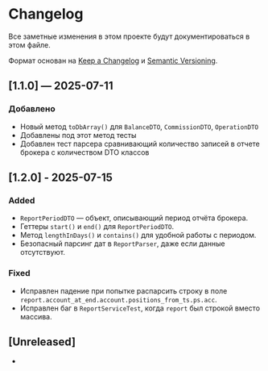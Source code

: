 # Changelog

Все заметные изменения в этом проекте будут документироваться в этом файле.

Формат основан на [Keep a Changelog](https://keepachangelog.com/ru/1.0.0/) и [Semantic Versioning](https://semver.org/lang/ru/).

## [1.1.0] — 2025-07-11
### Добавлено
- Новый метод `toDbArray()` для `BalanceDTO`, `CommissionDTO`, `OperationDTO`
- Добавлены под этот метод тесты
- Добавлен тест парсера сравнивающий количество записей в отчете брокера с количеством DTO классов

## [1.2.0] - 2025-07-15
### Added
- `ReportPeriodDTO` — объект, описывающий период отчёта брокера.
- Геттеры `start()` и `end()` для `ReportPeriodDTO`.
- Метод `lengthInDays()` и `contains()` для удобной работы с периодом.
- Безопасный парсинг дат в `ReportParser`, даже если данные отсутствуют.

### Fixed
- Исправлен падение при попытке распарсить строку в поле `report.account_at_end.account.positions_from_ts.ps.acc`.
- Исправлен баг в `ReportServiceTest`, когда `report` был строкой вместо массива.


## [Unreleased]
-

